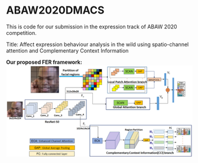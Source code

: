 # ABAW2020DMACS
This is code for our submission in the expression track of ABAW 2020 competition.


Title: Affect expression behaviour analysis in the wild using spatio-channel attention and Complementary Context Information


<strong> Our proposed FER framework:<strong>
![Proposed framework](images/framework.png)
